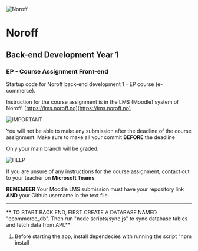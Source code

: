 
![Noroff](http://images.restapi.co.za/pvt/Noroff-64.png)
# Noroff
## Back-end Development Year 1
### EP - Course Assignment Front-end

Startup code for Noroff back-end development 1 - EP course (e-commerce).

Instruction for the course assignment is in the LMS (Moodle) system of Noroff.
[https://lms.noroff.no](https://lms.noroff.no)

![IMPORTANT](http://images.restapi.co.za/pvt/important_icon.png)

You will not be able to make any submission after the deadline of the course assignment. Make sure to make all your commit **BEFORE** the deadline

Only your main branch will be graded.

![HELP](http://images.restapi.co.za/pvt/help_small.png)

If you are unsure of any instructions for the course assignment, contact out to your teacher on **Microsoft Teams**.

**REMEMBER** Your Moodle LMS submission must have your repository link **AND** your Github username in the text file.

---

** TO START BACK END, FIRST CREATE A DATABASE NAMED "ecommerce_db". Then run "node scripts/sync.js" to sync database tables and fetch data from API.**

1. Before starting the app, install dependecies with running the script "npm install 